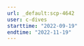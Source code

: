 ```yaml
---
url: _default:scp-4642
user: c-dives
starttime: "2022-09-19"
endtime: "2022-11-19"
---
```

<reserve />